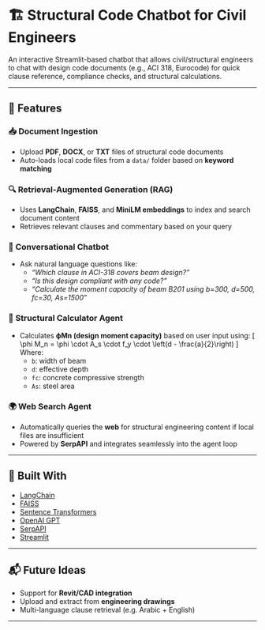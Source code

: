 # 🏗️ Structural Code Chatbot for Civil Engineers

An interactive Streamlit-based chatbot that allows civil/structural engineers to chat with design code documents (e.g., ACI 318, Eurocode) for quick clause reference, compliance checks, and structural calculations.

---

## 🚀 Features

### 📥 Document Ingestion
- Upload **PDF**, **DOCX**, or **TXT** files of structural code documents
- Auto-loads local code files from a `data/` folder based on **keyword matching**

### 🔍 Retrieval-Augmented Generation (RAG)
- Uses **LangChain**, **FAISS**, and **MiniLM embeddings** to index and search document content
- Retrieves relevant clauses and commentary based on your query

### 💬 Conversational Chatbot
- Ask natural language questions like:
  - *“Which clause in ACI-318 covers beam design?”*
  - *“Is this design compliant with any code?”*
  - *“Calculate the moment capacity of beam B201 using b=300, d=500, fc=30, As=1500”*

### 🧮 Structural Calculator Agent
- Calculates **ϕMn (design moment capacity)** based on user input using:
  \[
  \phi M_n = \phi \cdot A_s \cdot f_y \cdot \left(d - \frac{a}{2}\right)
  \]
  Where:  
  - `b`: width of beam  
  - `d`: effective depth  
  - `fc`: concrete compressive strength  
  - `As`: steel area

### 🌍 Web Search Agent
- Automatically queries the **web** for structural engineering content if local files are insufficient
- Powered by **SerpAPI** and integrates seamlessly into the agent loop


---

## 🧠 Built With

- [LangChain](https://python.langchain.com/)
- [FAISS](https://github.com/facebookresearch/faiss)
- [Sentence Transformers](https://www.sbert.net/)
- [OpenAI GPT](https://platform.openai.com/)
- [SerpAPI](https://serpapi.com/)
- [Streamlit](https://streamlit.io/)

---

## 📬 Future Ideas

- Support for **Revit/CAD integration**
- Upload and extract from **engineering drawings**
- Multi-language clause retrieval (e.g. Arabic + English)

---


